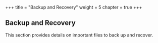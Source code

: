 +++
title = "Backup and Recovery"
weight = 5
chapter = true
+++


## Backup and Recovery
This section provides details on important files to back up and recover.